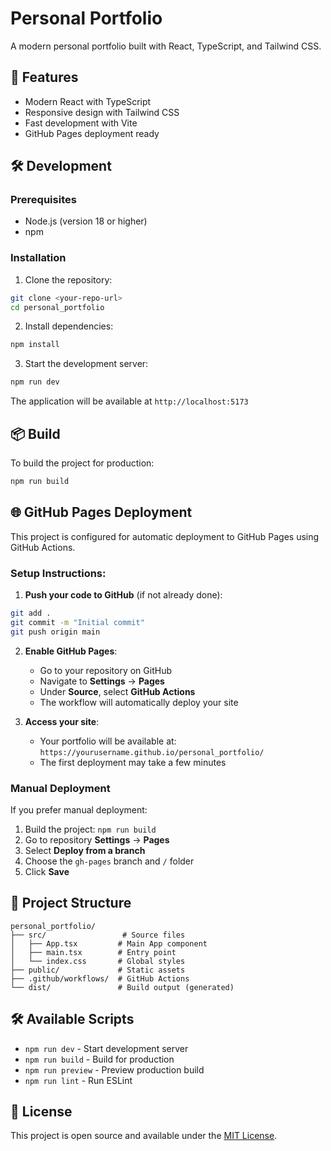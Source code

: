 # Personal Portfolio

A modern personal portfolio built with React, TypeScript, and Tailwind CSS.

## 🚀 Features

- Modern React with TypeScript
- Responsive design with Tailwind CSS
- Fast development with Vite
- GitHub Pages deployment ready

## 🛠️ Development

### Prerequisites

- Node.js (version 18 or higher)
- npm

### Installation

1. Clone the repository:
```bash
git clone <your-repo-url>
cd personal_portfolio
```

2. Install dependencies:
```bash
npm install
```

3. Start the development server:
```bash
npm run dev
```

The application will be available at `http://localhost:5173`

## 📦 Build

To build the project for production:

```bash
npm run build
```

## 🌐 GitHub Pages Deployment

This project is configured for automatic deployment to GitHub Pages using GitHub Actions.

### Setup Instructions:

1. **Push your code to GitHub** (if not already done):
```bash
git add .
git commit -m "Initial commit"
git push origin main
```

2. **Enable GitHub Pages**:
   - Go to your repository on GitHub
   - Navigate to **Settings** → **Pages**
   - Under **Source**, select **GitHub Actions**
   - The workflow will automatically deploy your site

3. **Access your site**:
   - Your portfolio will be available at: `https://yourusername.github.io/personal_portfolio/`
   - The first deployment may take a few minutes

### Manual Deployment

If you prefer manual deployment:

1. Build the project: `npm run build`
2. Go to repository **Settings** → **Pages**
3. Select **Deploy from a branch**
4. Choose the `gh-pages` branch and `/` folder
5. Click **Save**

## 📁 Project Structure

```
personal_portfolio/
├── src/                 # Source files
│   ├── App.tsx         # Main App component
│   ├── main.tsx        # Entry point
│   └── index.css       # Global styles
├── public/             # Static assets
├── .github/workflows/  # GitHub Actions
└── dist/               # Build output (generated)
```

## 🛠️ Available Scripts

- `npm run dev` - Start development server
- `npm run build` - Build for production
- `npm run preview` - Preview production build
- `npm run lint` - Run ESLint

## 📝 License

This project is open source and available under the [MIT License](LICENSE).
